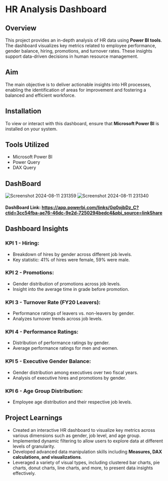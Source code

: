 # **HR Analysis Dashboard**

## Overview
This project provides an in-depth analysis of HR data using **Power BI tools**. The dashboard visualizes key metrics related to employee performance, gender balance, hiring, promotions, and turnover rates. These insights support data-driven decisions in human resource management.

## Aim
The main objective is to deliver actionable insights into HR processes, enabling the identification of areas for improvement and fostering a balanced and efficient workforce.

## Installation
To view or interact with this dashboard, ensure that **Microsoft Power BI** is installed on your system.

## Tools Utilized
- Microsoft Power BI
- Power Query
- DAX Query

## DashBoard
![Screenshot 2024-08-11 231359](https://github.com/user-attachments/assets/e8bf37c1-4105-41c9-b59b-8d103d334f44)
![Screenshot 2024-08-11 231340](https://github.com/user-attachments/assets/0793325f-a1c1-46d8-936c-394e5d9693af)

#### DashBoard Link: https://app.powerbi.com/links/Gq0ojbDz_C?ctid=3cc54fba-ae76-46dc-9e2d-7250294bedc4&pbi_source=linkShare

## Dashboard Insights
### **KPI 1 - Hiring:**
- Breakdown of hires by gender across different job levels.
- Key statistic: 41% of hires were female, 59% were male.

### **KPI 2 - Promotions:**
- Gender distribution of promotions across job levels.
- Insight into the average time in grade before promotion.

### **KPI 3 - Turnover Rate (FY20 Leavers):**
- Performance ratings of leavers vs. non-leavers by gender.
- Analyzes turnover trends across job levels.

### **KPI 4 - Performance Ratings:**
- Distribution of performance ratings by gender.
- Average performance ratings for men and women.

### **KPI 5 - Executive Gender Balance:**
- Gender distribution among executives over two fiscal years.
- Analysis of executive hires and promotions by gender.

### **KPI 6 - Age Group Distribution:**
- Employee age distribution and their respective job levels.

## Project Learnings
- Created an interactive HR dashboard to visualize key metrics across various dimensions such as gender, job level, and age group.
- Implemented  dynamic filtering to allow users to explore data at different levels of granularity.
- Developed advanced data manipulation skills including **Measures, DAX calculations, and  visualizations**.
- Leveraged a variety of visual types, including clustered bar charts, pie charts, donut charts, line charts, and more, to present data insights effectively.

